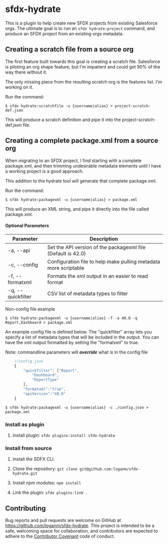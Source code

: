 # sfdx-hydrate

This is a plugin to help create new SFDX projects from existing Salesforce orgs. The ultimate goal is to run an `sfdx hydrate:project` command, and produce an SFDX project from an existing orgs metadata.

## Creating a scratch file from a source org

The first feature built towards this goal is creating a scratch file. Salesforce is piloting an org shape feature, but I'm impatient and could get 90% of the way there without it.

The only missing piece from the resulting scratch org is the features list. I'm working on it.

Run the command:

```
$ sfdx hydrate:scratchfile -u {username|alias} > project-scratch-def.json
```

This will produce a scratch definition and pipe it into the project-scratch-def.json file.

## Creating a complete package.xml from a source org

When migrating to an SFDX project, I find starting with a complete package.xml, and then trimming undesirable metadata elements until I have a working project is a good approach.

This addition to the hydrate tool will generate that complete package.xml.

Run the command:

```
$ sfdx hydrate:packagexml -u {username|alias} > package.xml
```

This will produce an XML string, and pipe it directly into the file called package.xml.

#### Optional Parameters
|Parameter|Description|
|---|---|
|-a, --api|Set the API version of the packagexml file (Default is 42.0)|
|-c, --config|Configuration file to help make pulling metadata more scriptable|
|-f, --formatxml| Formats the xml output in an easier to read format
|-q, --quickfilter| CSV list of metadata types to filter

Non-config file example
```
$ sfdx hydrate:packagexml -u {username|alias} -f -a 40.0 -q Report,Dashboard > package.xml
```

An example config file is defined below. The "quickfilter" array lets you specify a list of metadata types that will be included in the output. You can have the xml output formatted by setting the "formatxml" to true.

Note: commandline parameters will **_override_** what is in the config file
```javascript
    //config.json
    {
        "quickfilter": ["Report",
            "Dashboard",
            "ReportType"
        ],
        "formatxml":"true",
        "apiVersion":"40.0"
    }

```

```
$ sfdx hydrate:packagexml -u {username|alias} -c ./config.json > package.xml
```

### Install as plugin

1. Install plugin: `sfdx plugins:install sfdx-hydrate`

### Install from source

1. Install the SDFX CLI.

2. Clone the repository: `git clone git@github.com:loganm/sfdx-hydrate.git`

3. Install npm modules: `npm install`

4. Link the plugin: `sfdx plugins:link .`

## Contributing

Bug reports and pull requests are welcome on GitHub at https://github.com/loganm/sfdx-hydrate. This project is intended to be a safe, welcoming space for collaboration, and contributors are expected to adhere to the [Contributor Covenant](http://contributor-covenant.org) code of conduct.



